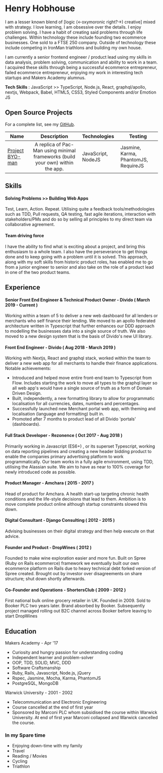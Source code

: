 # Henry Hobhouse

I am a lesser known blend of [logic (<-oxymoronic right?->) creative] mixed with strategy. I love learning, I am obsessive over the
details. I enjoy problem solving. I have a habit of creating said problems through life challenges. Within technology these include
founding two ecommerce businesses. One sold to a FTSE 250 company. Outside of technology these include competing in IronMan triathlons
and building my own house.

I am currently a senior frontend engineer / product lead using my skills in data analysis, problem solving, communication and
ability to work in a team. I acquired these skills through being a successful ecommerce entrepreneur, failed ecommerce
entrepreneur, enjoying my work in interesting tech startups and Makers Academy alumnus.

**Tech Skills** : JavaScript >> TypeScript, Node.js, React, graphql/apollo, nextjs, Webpack, Babel, HTML5, CSS3, Styled Components and/or Emotion JS

## Open Source Projects

For a complete list, see my [GitHub](https://github.com/henryhobhouse?tab=repositories).

| Name | Description  | Technologies |  Testing |
| -------------------------- |:-----------------------------------------------------------------------------:|:-------------------|-------------------|
| [Project BYO-man](https://github.com/henryhobhouse/project_byoman)| A replica of Pac-Man using minimal frameworks (build your own) within the app. | JavaScript,  NodeJS | Jasmine, Karma, PhantomJS, RequireJS |

## Skills

#### Solving Problems >> Building Web Apps
Test, Learn, Action. Repeat. Utilising quite a feedback tools/methodologies such as TDD, Pull requests, QA testing, fast agile
iterations, interaction with stakeholders/PMs and do so by selling all principles to my direct team via collaborative agreement.

#### Team driving force
I have the ability to find what is exciting about a project, and bring this enthusiasm to a whole team. I also have the
perseverance to get things done and to keep going with a problem until it is solved. This approach, along with my soft skills from historic product roles, has enabled me to go from a junior engineer to senior and also take on the role of a product lead in one of the two product teams.

## Experience

#### Senior Front End Engineer & Technical Product Owner - Divido ( March 2019 - Current )
Working within a team of 5 to deliver a new web dashboard for all lenders or merchants who self finance their lending. We moved to an apollo federated architecture written in Typescript that further enhances our DDD approach to modelling the businesses data into a single source of truth. We also moved to a new design system that is the basis of Divido's new UI library.

#### Front End Engineer - Divido ( Aug 2018 - March 2019 )
Working with Nextjs, React and graphql stack, worked within the team to deliver a new web app for all merchants to handle their finance applications. Notable achievements:
* Introduced and helped move entire front-end team to Typescript from Flow. Includes starting the work to move all types to the graphql layer so all web app's would have a single source of truth as a form of Domain Driven Design.
* Built, independently, a new formatting library to allow for programmatic localisation for all currencies, dates, numbers and percentages.
* Successfully launched new Merchant portal web app, with theming and localisation (language and formatting) built in.
* Promoted after 7 months to product lead of all Divido 'portals' (dashboards).

#### Full Stack Developer - Rezonence ( Oct 2017 - Aug 2018 )
Primarily working in Javascript (ES6+) , or its superset Typescript, working on data reporting pipelines and creating a new header bidding product to enable the companies primary advertising platform to work programmatically. Our team works in a fully agile environment, using TDD, utilising the Alassian suite. We aim to have as near to 100% coverage for newly introduced code as possible. 

#### Product Manager - Amchara ( 2015 - 2017 )
Head of product for Amchara. A health start-up targeting chronic health conditions and the life-style decisions that lead to them.
Ambition is to move complete product online although startup constraints slowed this down. 

#### Digital Consultant - Django Consulting ( 2012 - 2015 )
Advising businesses on their digital strategy and then help execute on that advice. 

#### Founder and Product - DropWines ( 2012 )
Founded to make wine exploration easier and more fun. Built on Spree (Ruby on Rails ecommerce) framework we eventually built our own
ecommerce platform on Rails due to heavy technical debt forked version of Spree created. Brought out by investor over disagreements on
share structure; shut down shortly afterwards.

#### Co-Founder and Operations - ShortersClub ( 2009 - 2012 )
First national bulk online grocery retailer in UK. Founded in 2009. Sold to Booker PLC two years later. Brand absorbed by Booker.
Subsequently project managed rolling out B2C channel across Booker before leaving to start DropWines

## Education

Makers Academy - Apr '17

- Curiosity and hungry passion for understanding coding
- Independent learner and problem-solver
- OOP, TDD, SOLID, MVC, DDD
- Software Craftsmanship
- Ruby, Rails, Javascript, Node.js, jQuery
- Rspec, Jasmine, Mocha, Karma, PhantomJS
- PostgreSQL, MongoDB

Warwick University - 2001 - 2002

- Telecommunication and Electronic Engineering
- Course cancelled at the end of first year
- Sponsored by Marconi PLC whom subsidised the course within Warwick University. At end of first year Marconi collapsed and Warwick
cancelled the course.

### In my Spare time

  - Enjoying down-time with my family
  - Travel
  - Reading / Movies 
  - Cycling  
  - Triathlon

